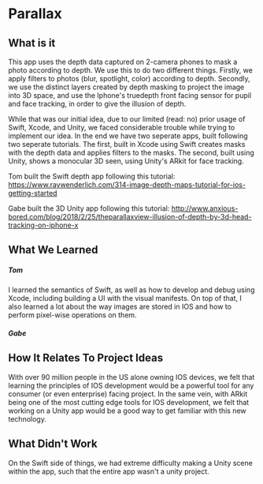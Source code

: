 # Parallax

## What is it

This app uses the depth data captured on 2-camera phones to mask a photo according to depth. We use this to do two different things. Firstly, we apply filters to photos (blur, spotlight, color) according to depth. Secondly, we use the distinct layers created by depth masking to project the image into 3D space, and use the Iphone's truedepth front facing sensor for pupil and face tracking, in order to give the illusion of depth. 

While that was our initial idea, due to our limited (read: no) prior usage of Swift, Xcode, and Unity, we faced considerable trouble while trying to implement our idea. In the end we have two seperate apps, built following two seperate tutorials. The first, built in Xcode using Swift creates masks with the depth data and applies filters to the masks. The second, built using Unity, shows a monocular 3D seen, using Unity's ARkit for face tracking.

Tom built the Swift depth app following this tutorial: https://www.raywenderlich.com/314-image-depth-maps-tutorial-for-ios-getting-started

Gabe built the 3D Unity app following this tutorial: http://www.anxious-bored.com/blog/2018/2/25/theparallaxview-illusion-of-depth-by-3d-head-tracking-on-iphone-x

## What We Learned

##### Tom
I learned the semantics of Swift, as well as how to develop and debug using Xcode, including building a UI with the visual manifests. On top of that, I also learned a lot about the way images are stored in IOS and how to perform pixel-wise operations on them. 

##### Gabe

## How It Relates To Project Ideas
With over 90 million people in the US alone owning IOS devices, we felt that learning the principles of IOS development would be a powerful tool for any consumer (or even enterprise) facing project. In the same vein, with ARkit being one of the most cutting edge tools for IOS development, we felt that working on a Unity app would be a good way to get familiar with this new technology.

## What Didn't Work

On the Swift side of things, we had extreme difficulty making a Unity scene within the app, such that the entire app wasn't a unity project. 
